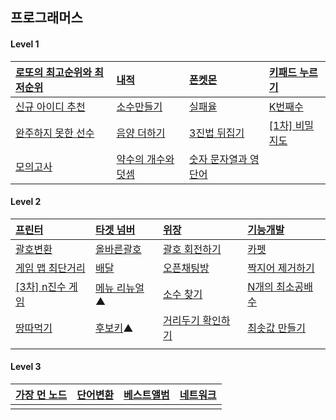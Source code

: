 ## 프로그래머스

#### Level 1

| [로또의 최고순위와 최저순위](https://programmers.co.kr/learn/courses/30/lessons/77484)             | [내적](https://programmers.co.kr/learn/courses/30/lessons/70128?language=javascript)               | [폰켓몬](https://programmers.co.kr/learn/courses/30/lessons/1845?language=javascript)                 | [키패드 누르기](https://programmers.co.kr/learn/courses/30/lessons/67256?language=javascript)  |
| :------------------------------------------------------------------------------------------------- | :------------------------------------------------------------------------------------------------- | :---------------------------------------------------------------------------------------------------- | :--------------------------------------------------------------------------------------------- |
| [신규 아이디 추천](https://programmers.co.kr/learn/courses/30/lessons/72410?language=javascript)   | [소수만들기](https://programmers.co.kr/learn/courses/30/lessons/12977?language=javascript)         | [실패율](https://programmers.co.kr/learn/courses/30/lessons/42889)                                    | [K번째수 ](https://programmers.co.kr/learn/courses/30/lessons/42748?language=javascript)       |
| [완주하지 못한 선수](https://programmers.co.kr/learn/courses/30/lessons/42576?language=javascript) | [음양 더하기](https://programmers.co.kr/learn/courses/30/lessons/76501?language=javascript)        | [3진법 뒤집기](https://programmers.co.kr/learn/courses/30/lessons/68935?language=javascript)          | [[1차] 비밀지도](https://programmers.co.kr/learn/courses/30/lessons/17681?language=javascript) |
| [모의고사](https://programmers.co.kr/learn/courses/30/lessons/42840?language=javascript)           | [약수의 개수와 덧셈](https://programmers.co.kr/learn/courses/30/lessons/77884?language=javascript) | [숫자 문자열과 영단어](https://programmers.co.kr/learn/courses/30/lessons/81301?language=javascript#) |                                                                                                |

#### Level 2

| [프린터](https://programmers.co.kr/learn/courses/30/lessons/42587?language=javascript)           | [타겟 넘버](https://programmers.co.kr/learn/courses/30/lessons/43165?language=javascript)    | [위장](https://programmers.co.kr/learn/courses/30/lessons/42578?language=javascript)              | [기능개발](https://programmers.co.kr/learn/courses/30/lessons/42586?language=javascript)          |
| :----------------------------------------------------------------------------------------------- | :------------------------------------------------------------------------------------------- | :------------------------------------------------------------------------------------------------ | :------------------------------------------------------------------------------------------------ |
| [괄호변환](https://programmers.co.kr/learn/courses/30/lessons/60058?language=javascript)         | [올바른괄호](https://programmers.co.kr/learn/courses/30/lessons/12909)                       | [괄호 회전하기](https://programmers.co.kr/learn/courses/30/lessons/76502?language=javascript)     | [카펫](https://programmers.co.kr/learn/courses/30/lessons/42842?language=javascript)              |
| [게임 맵 최단거리](https://programmers.co.kr/learn/courses/30/lessons/1844)                      | [배달](https://programmers.co.kr/learn/courses/30/lessons/12978?language=javascript)         | [오픈채팅방](https://programmers.co.kr/learn/courses/30/lessons/42888?language=javascript)        | [짝지어 제거하기](https://programmers.co.kr/learn/courses/30/lessons/12973)                       |
| [[3차] n진수 게임](https://programmers.co.kr/learn/courses/30/lessons/17687?language=javascript) | [메뉴 리뉴얼](https://programmers.co.kr/learn/courses/30/lessons/72411?language=javascript)▲ | [소수 찾기](https://programmers.co.kr/learn/courses/30/lessons/42839?language=javascript)         | [N개의 최소공배수](https://programmers.co.kr/learn/courses/30/lessons/12953?language=javascript#) |
| [땅따먹기](https://programmers.co.kr/learn/courses/30/lessons/12913?language=javascript)         | [후보키](https://programmers.co.kr/learn/courses/30/lessons/42890?language=javascript)▲      | [거리두기 확인하기](https://programmers.co.kr/learn/courses/30/lessons/81302?language=javascript) | [최솟값 만들기](https://programmers.co.kr/learn/courses/30/lessons/12941?language=javascript)     |
|                                                                                                  |                                                                                              |                                                                                                   |                                                                                                   |

#### Level 3

| [가장 먼 노드](https://programmers.co.kr/learn/courses/30/lessons/49189?language=javascript) | [단어변환](https://programmers.co.kr/learn/courses/30/lessons/43163?language=javascript) | [베스트앨범](https://programmers.co.kr/learn/courses/30/lessons/42579?language=javascript) | [네트워크](https://programmers.co.kr/learn/courses/30/lessons/43162?language=javascript#) |
| :------------------------------------------------------------------------------------------- | :--------------------------------------------------------------------------------------- | :----------------------------------------------------------------------------------------- | :---------------------------------------------------------------------------------------- |
|                                                                                              |                                                                                          |                                                                                            |                                                                                           |
